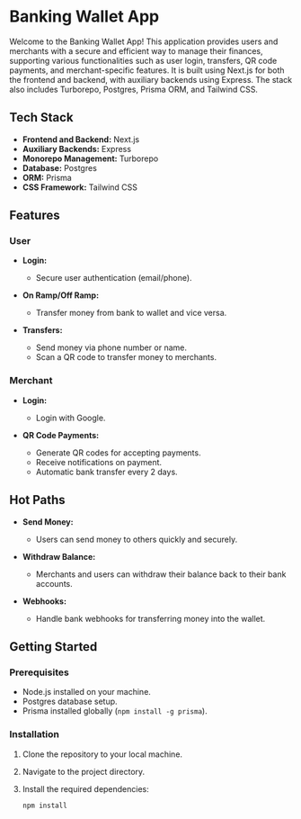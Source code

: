 # Banking Wallet App

Welcome to the Banking Wallet App! This application provides users and merchants with a secure and efficient way to manage their finances, supporting various functionalities such as user login, transfers, QR code payments, and merchant-specific features. It is built using Next.js for both the frontend and backend, with auxiliary backends using Express. The stack also includes Turborepo, Postgres, Prisma ORM, and Tailwind CSS.

## Tech Stack

- **Frontend and Backend:** Next.js
- **Auxiliary Backends:** Express
- **Monorepo Management:** Turborepo
- **Database:** Postgres
- **ORM:** Prisma
- **CSS Framework:** Tailwind CSS

## Features

### User

- **Login:**
  - Secure user authentication (email/phone).

- **On Ramp/Off Ramp:**
  - Transfer money from bank to wallet and vice versa.

- **Transfers:**
  - Send money via phone number or name.
  - Scan a QR code to transfer money to merchants.

### Merchant

- **Login:**
  - Login with Google.

- **QR Code Payments:**
  - Generate QR codes for accepting payments.
  - Receive notifications on payment.
  - Automatic bank transfer every 2 days.

## Hot Paths

- **Send Money:**
  - Users can send money to others quickly and securely.

- **Withdraw Balance:**
  - Merchants and users can withdraw their balance back to their bank accounts.

- **Webhooks:**
  - Handle bank webhooks for transferring money into the wallet.

## Getting Started

### Prerequisites

- Node.js installed on your machine.
- Postgres database setup.
- Prisma installed globally (`npm install -g prisma`).

### Installation

1. Clone the repository to your local machine.

2. Navigate to the project directory.

3. Install the required dependencies:
   ```bash
   npm install
